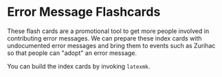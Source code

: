 # Error Message Flashcards

These flash cards are a promotional tool to get more people involved in contributing error messages.
We can prepare these index cards with undocumented error messages and bring them to events such as Zurihac
so that people can "adopt" an error message.

You can build the index cards by invoking `latexmk`.
